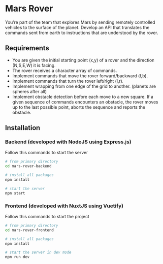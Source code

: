 # Mars Rover

You’re part of the team that explores Mars by sending remotely controlled vehicles to the surface of the planet. Develop an API that translates the commands sent from earth to instructions that are understood by the rover.

## Requirements

-   You are given the initial starting point (x,y) of a rover and the direction (N,S,E,W) it is facing.
-   The rover receives a character array of commands.
-   Implement commands that move the rover forward/backward (f,b).
-   Implement commands that turn the rover left/right (l,r).
-   Implement wrapping from one edge of the grid to another. (planets are spheres after all)
-   Implement obstacle detection before each move to a new square. If a given sequence of commands encounters an obstacle, the rover moves up to the last possible point, aborts the sequence and reports the obstacle.

## Installation

### Backend (developed with NodeJS using Express.js)

Follow this commands to start the server

```sh
# from primary directory
cd mars-rover-backend

# install all packages
npm install

# start the server
npm start
```

### Frontend (developed with NuxtJS using Vuetify)

Follow this commands to start the project

```sh
# from primary directory
cd mars-rover-frontend

# install all packages
npm install

# start the server in dev mode
npm run dev
```
